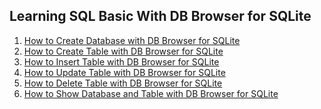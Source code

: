 <h2> Learning SQL Basic With DB Browser for SQLite</h2>

<div class="daftar_isi"> 
<ol>
<li>
<a href="">How to Create Database with DB Browser for SQLite</a>
</li>
<li>
<a href="">How to Create Table with DB Browser for SQLite</a>
</li>
<li>
<a href="">How to Insert Table with DB Browser for SQLite</a>
</li>
<li>
<a href="">How to Update Table  with DB Browser for SQLite</a>
</li>
<li>
<a href="">How to Delete Table with DB Browser for SQLite</a>
</li>
<li>
<a href="">How to Show Database and Table with DB Browser for SQLite</a>
</li>
</ol>
</div>
